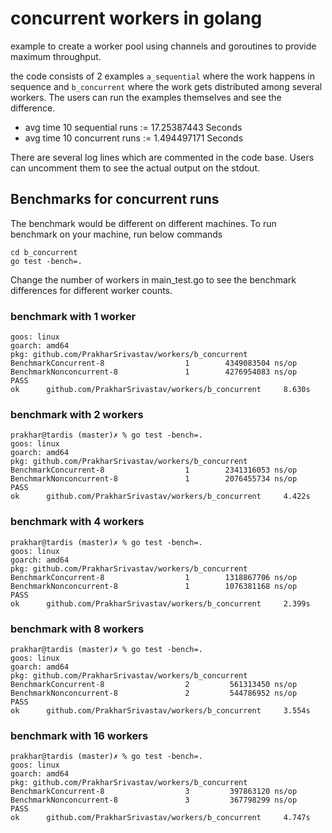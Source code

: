 # concurrent workers in golang

example to create a worker pool using channels and goroutines to provide maximum throughput.

the code consists of 2 examples `a_sequential` where the work happens in sequence and `b_concurrent` where the work gets distributed
among several workers. The users can run the examples themselves and see the difference.


- avg time 10 sequential runs := 17.25387443 Seconds
- avg time 10 concurrent runs := 1.494497171 Seconds

There are several log lines which are commented in the code base. Users can uncomment them to see the actual output on the 
stdout.

## Benchmarks for concurrent runs

The benchmark would be different on different machines. To run benchmark on your machine, run below commands
```shell script
cd b_concurrent
go test -bench=.
```
Change the number of workers in main_test.go to see the benchmark differences for different worker counts.


### benchmark with 1 worker
```shell script
goos: linux
goarch: amd64
pkg: github.com/PrakharSrivastav/workers/b_concurrent
BenchmarkConcurrent-8                  1        4349083504 ns/op
BenchmarkNonconcurrent-8               1        4276954083 ns/op
PASS
ok      github.com/PrakharSrivastav/workers/b_concurrent     8.630s
```


### benchmark with 2 workers

```shell script
prakhar@tardis (master)✗ % go test -bench=.
goos: linux
goarch: amd64
pkg: github.com/PrakharSrivastav/workers/b_concurrent
BenchmarkConcurrent-8                  1        2341316053 ns/op
BenchmarkNonconcurrent-8               1        2076455734 ns/op
PASS
ok      github.com/PrakharSrivastav/workers/b_concurrent     4.422s
```


### benchmark with 4 workers
```shell script
prakhar@tardis (master)✗ % go test -bench=.
goos: linux
goarch: amd64
pkg: github.com/PrakharSrivastav/workers/b_concurrent
BenchmarkConcurrent-8                  1        1318867706 ns/op
BenchmarkNonconcurrent-8               1        1076381168 ns/op
PASS
ok      github.com/PrakharSrivastav/workers/b_concurrent     2.399s
```

### benchmark with 8 workers
```shell script
prakhar@tardis (master)✗ % go test -bench=.
goos: linux
goarch: amd64
pkg: github.com/PrakharSrivastav/workers/b_concurrent
BenchmarkConcurrent-8                  2         561313450 ns/op
BenchmarkNonconcurrent-8               2         544786952 ns/op
PASS
ok      github.com/PrakharSrivastav/workers/b_concurrent     3.554s
```

### benchmark with 16 workers
```shell script
prakhar@tardis (master)✗ % go test -bench=.
goos: linux
goarch: amd64
pkg: github.com/PrakharSrivastav/workers/b_concurrent
BenchmarkConcurrent-8                  3         397863120 ns/op
BenchmarkNonconcurrent-8               3         367798299 ns/op
PASS
ok      github.com/PrakharSrivastav/workers/b_concurrent     4.747s
```
